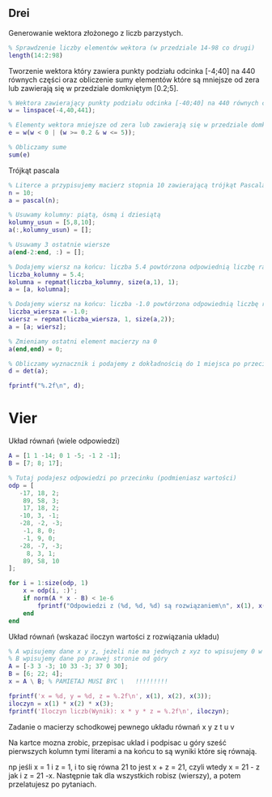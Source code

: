## Drei

Generowanie wektora złożonego z liczb parzystych.

```matlab
% Sprawdzenie liczby elementów wektora (w przedziale 14-98 co drugi)
length(14:2:98)
```

Tworzenie wektora który zawiera punkty podziału odcinka [-4;40] na 440 równych części oraz obliczenie sumy elementów które są mniejsze od zera lub zawierają się w przedziale domkniętym [0.2;5].

```matlab
% Wektora zawierający punkty podziału odcinka [-40;40] na 440 równych części (do 440 trzeba zawsze dodać 1)
w = linspace(-4,40,441);

% Elementy wektora mniejsze od zera lub zawierają się w przedziale domkniętym [0.2;5]
e = w(w < 0 | (w >= 0.2 & w <= 5));

% Obliczamy sume
sum(e)
```

Trójkąt pascala

```matlab
% Literce a przypisujemy macierz stopnia 10 zawierającą trójkąt Pascala.
n = 10;
a = pascal(n);

% Usuwamy kolumny: piątą, ósmą i dziesiątą
kolumny_usun = [5,8,10];
a(:,kolumny_usun) = [];

% Usuwamy 3 ostatnie wiersze
a(end-2:end, :) = [];

% Dodajemy wiersz na końcu: liczba 5.4 powtórzona odpowiednią liczbę razy
liczba_kolumny = 5.4;
kolumna = repmat(liczba_kolumny, size(a,1), 1);
a = [a, kolumna];

% Dodajemy wiersz na końcu: liczba -1.0 powtórzona odpowiednią liczbę razy
liczba_wiersza = -1.0;
wiersz = repmat(liczba_wiersza, 1, size(a,2));
a = [a; wiersz];

% Zmieniamy ostatni element macierzy na 0
a(end,end) = 0;

% Obliczamy wyznacznik i podajemy z dokładnością do 1 miejsca po przecinku
d = det(a);

fprintf("%.2f\n", d);

```

# Vier

Układ równań (wiele odpowiedzi)

````matlab
A = [1 1 -14; 0 1 -5; -1 2 -1];
B = [7; 8; 17];

% Tutaj podajesz odpowiedzi po przecinku (podmieniasz wartości)
odp = [
   -17, 18, 2;
    89, 58, 3;
    17, 18, 2;
   -10, 3, -1;
   -28, -2, -3;
    -1, 8, 0;
    -1, 9, 0;
   -28, -7, -3;
     8, 3, 1;
    89, 58, 10
];

for i = 1:size(odp, 1)
    x = odp(i, :)';
    if norm(A * x - B) < 1e-6
        fprintf("Odpowiedzi z (%d, %d, %d) są rozwiązaniem\n", x(1), x(2), x(3));
    end
end
````

Układ równań (wskazać iloczyn wartości z rozwiązania układu)

```matlab
% A wpisujemy dane x y z, jeżeli nie ma jednych z xyz to wpisujemy 0 w miejsce, a jeżeli sam np. x to 1.
% B wpisujemy dane po prawej stronie od góry
A = [-3 3 -3; 10 33 -3; 37 0 30];
B = [6; 22; 4];
x = A \ B; % PAMIETAJ MUSI BYC \   !!!!!!!!!

fprintf('x = %d, y = %d, z = %.2f\n', x(1), x(2), x(3));
iloczyn = x(1) * x(2) * x(3);
fprintf('Iloczyn liczb(Wynik): x * y * z = %.2f\n', iloczyn);
```

Zadanie o macierzy schodkowej pewnego układu równań x y z t u v

Na kartce mozna zrobic, przepisac uklad i podpisac u góry sześć pierwszych kolumn tymi literami a na końcu to są wyniki które się równają.

np jeśli x = 1 i z = 1, i to się równa 21 to jest x + z = 21, czyli wtedy x = 21 - z jak i z = 21 -x. Następnie tak dla wszystkich robisz (wierszy), a potem przelatujesz po pytaniach.
